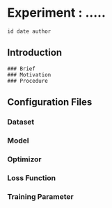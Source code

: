 # Experiment : .....
    id date author 

## Introduction
    ### Brief
    ### Motivation
    ### Procedure

## Configuration Files

### Dataset
### Model
### Optimizor
### Loss Function
### Training Parameter